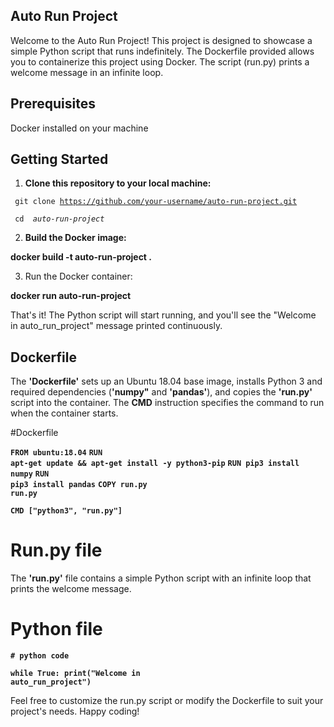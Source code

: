 ## Auto Run Project
Welcome to the Auto Run Project! This project is designed to showcase a simple Python script that runs indefinitely. The Dockerfile provided allows you to containerize this project using Docker. The script (run.py) prints a welcome message in an infinite loop.

## Prerequisites
Docker installed on your machine

## Getting Started
1. **Clone this repository to your local machine:**

 <code> git clone https://github.com/your-username/auto-run-project.git</code>

 <code> cd <em> auto-run-project</em> </code>

2. **Build the Docker image:**

 **docker build -t auto-run-project .**

3. Run the Docker container:

 **docker run auto-run-project**

That's it! The Python script will start running, and you'll see the "Welcome in auto_run_project" message printed continuously.

## Dockerfile
 
 The **'Dockerfile'** sets up an Ubuntu 18.04 base image, installs Python 3 and required dependencies (**'numpy"** and **'pandas'**), and copies the **'run.py'** script into the container. The **CMD** instruction specifies the command to run when the container starts.

#Dockerfile

<code>**FROM ubuntu:18.04**</code>
<code>**RUN apt-get update && apt-get install -y python3-pip**</code>
<code>**RUN pip3 install numpy**</code>
<code>**RUN pip3 install pandas**</code>
<code>**COPY run.py run.py**</code>

<code>**CMD ["python3", "run.py"]**</code>

# Run.py file
The **'run.py'** file contains a simple Python script with an infinite loop that prints the welcome message.

# Python file

<code>**# python code</code>**

<code>**while True:
   print("Welcome in auto_run_project")</code>**

Feel free to customize the run.py script or modify the Dockerfile to suit your project's needs. Happy coding!



